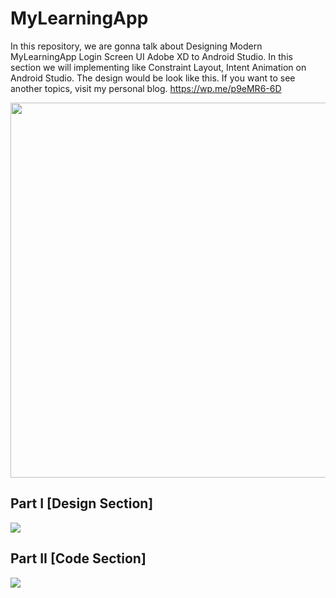 # MyLearningApp

In this repository, we are gonna talk about Designing Modern MyLearningApp Login Screen UI Adobe XD to Android Studio. In this section we will implementing like Constraint Layout, Intent Animation on Android Studio. The design would be look like this. If you want to see another topics, visit my personal blog. https://wp.me/p9eMR6-6D

<img src="https://cdn.dribbble.com/users/2132553/screenshots/6779657/mylearningapp.png" width="600;"/>

## Part I [Design Section]
<a href="https://youtu.be/R9uuKxRccYg" target="_blank"><img src="https://img.youtube.com/vi/R9uuKxRccYg/maxresdefault.jpg"/></a>

## Part II [Code Section]
<a href="https://youtu.be/qz4gMDbgzuo" target="_blank"><img src="https://img.youtube.com/vi/qz4gMDbgzuo/maxresdefault.jpg"/></a>
